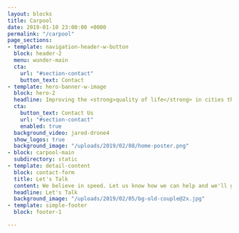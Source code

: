 ```yaml
---
layout: blocks
title: Carpool
date: 2019-01-10 23:00:00 +0000
permalink: "/carpool"
page_sections:
- template: navigation-header-w-button
  block: header-2
  menu: wunder-main
  cta:
    url: "#section-contact"
    button_text: Contact
- template: hero-banner-w-image
  block: hero-2
  headline: Improving the <strong>quality of life</strong> in cities through <strong>carpooling</strong>
  cta:
    button_text: Contact Us
    url: "#section-contact"
    enabled: true
  background_video: jared-drone4
  show_logos: true
  background_image: "/uploads/2019/02/08/home-poster.png"
- block: carpool-main
  subdirectory: static
- template: detail-content
  block: contact-form
  title: Let's Talk
  content: We believe in speed. Let us know how we can help and we'll get in touch with you in no time.
  headline: Let's Talk
  background_image: "/uploads/2019/02/05/bg-old-couple@2x.jpg"
- template: simple-footer
  block: footer-1

---
```

